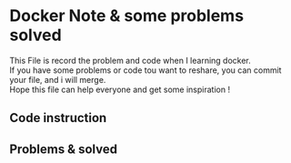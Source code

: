 # Docker Note & some problems solved
This File is record the problem and code when I learning docker.</br>
If you have some problems or code tou want to reshare, you can commit your file, and i will merge.</br>
Hope this file can help everyone and get some inspiration !

## Code instruction


## Problems & solved
